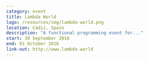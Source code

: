 ```yaml
---
category: event
title: Lambda World
logo: /resources/img/lambda-world.png
location: Cádiz, Spain
description: "A functional programming event for..."
start: 30 September 2016
end: 01 October 2016
link-out: http://www.lambda.world
---
```

